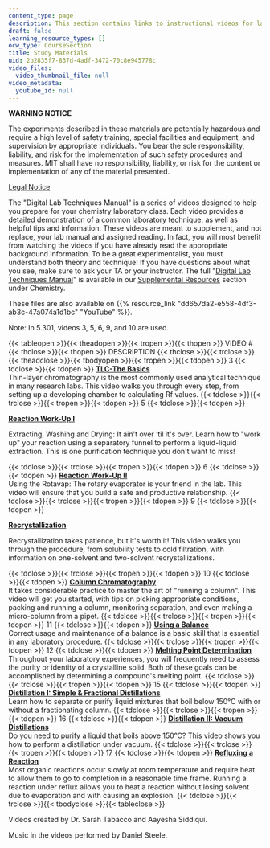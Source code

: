 ```yaml
---
content_type: page
description: This section contains links to instructional videos for laboratory techniques.
draft: false
learning_resource_types: []
ocw_type: CourseSection
title: Study Materials
uid: 2b2835f7-837d-4adf-3472-70c8e945778c
video_files:
  video_thumbnail_file: null
video_metadata:
  youtube_id: null
---
```

**WARNING NOTICE**

The experiments described in these materials are potentially hazardous and require a high level of safety training, special facilities and equipment, and supervision by appropriate individuals. You bear the sole responsibility, liability, and risk for the implementation of such safety procedures and measures. MIT shall have no responsibility, liability, or risk for the content or implementation of any of the material presented.

[Legal Notice](/terms/)

The "Digital Lab Techniques Manual" is a series of videos designed to help you prepare for your chemistry laboratory class. Each video provides a detailed demonstration of a common laboratory technique, as well as helpful tips and information. These videos are meant to supplement, and not replace, your lab manual and assigned reading. In fact, you will most benefit from watching the videos if you have already read the appropriate background information. To be a great experimentalist, you must understand both theory and technique! If you have questions about what you see, make sure to ask your TA or your instructor. The full "[Digital Lab Techniques Manual](/courses/res-5-0001-digital-lab-techniques-manual-spring-2007)" is available in our [Supplemental Resources](./resolveuid/461f831cc670b59848f89b47033975ef) section under Chemistry.

These files are also available on {{% resource_link "dd657da2-e558-4df3-ab3c-47a074a1d1bc" "YouTube" %}}.

Note: In 5.301, videos 3, 5, 6, 9, and 10 are used.

{{< tableopen >}}{{< theadopen >}}{{< tropen >}}{{< thopen >}}
VIDEO #
{{< thclose >}}{{< thopen >}}
DESCRIPTION
{{< thclose >}}{{< trclose >}}{{< theadclose >}}{{< tbodyopen >}}{{< tropen >}}{{< tdopen >}}
3
{{< tdclose >}}{{< tdopen >}}
[**TLC-The Basics**](/courses/res-5-0001-digital-lab-techniques-manual-spring-2007/resources/tlc-the-basics)    
Thin-layer chromatography is the most commonly used analytical technique in many research labs. This video walks you through every step, from setting up a developing chamber to calculating Rf values.
{{< tdclose >}}{{< trclose >}}{{< tropen >}}{{< tdopen >}}
5
{{< tdclose >}}{{< tdopen >}}

[**Reaction Work-Up I**](/courses/res-5-0001-digital-lab-techniques-manual-spring-2007/resources/reaction-work-up-i)

Extracting, Washing and Drying: It ain't over ‘til it's over. Learn how to "work up" your reaction using a separatory funnel to perform a liquid-liquid extraction. This is one purification technique you don't want to miss!

{{< tdclose >}}{{< trclose >}}{{< tropen >}}{{< tdopen >}}
6
{{< tdclose >}}{{< tdopen >}}
[**Reaction Work-Up II**](/courses/res-5-0001-digital-lab-techniques-manual-spring-2007/resources/reaction-work-up-ii)    
Using the Rotavap: The rotary evaporator is your friend in the lab. This video will ensure that you build a safe and productive relationship.
{{< tdclose >}}{{< trclose >}}{{< tropen >}}{{< tdopen >}}
9
{{< tdclose >}}{{< tdopen >}}

[**Recrystallization**](/courses/res-5-0001-digital-lab-techniques-manual-spring-2007/resources/recrystallization)

Recrystallization takes patience, but it's worth it! This video walks you through the procedure, from solubility tests to cold filtration, with information on one-solvent and two-solvent recrystallizations.

{{< tdclose >}}{{< trclose >}}{{< tropen >}}{{< tdopen >}}
10
{{< tdclose >}}{{< tdopen >}}
[**Column Chromatography**](/courses/res-5-0001-digital-lab-techniques-manual-spring-2007/resources/column-chromatography)    
It takes considerable practice to master the art of "running a column". This video will get you started, with tips on picking appropriate conditions, packing and running a column, monitoring separation, and even making a micro-column from a pipet.
{{< tdclose >}}{{< trclose >}}{{< tropen >}}{{< tdopen >}}
11
{{< tdclose >}}{{< tdopen >}}
[**Using a Balance**](/courses/res-5-0001-digital-lab-techniques-manual-spring-2007/resources/using-a-balance)    
Correct usage and maintenance of a balance is a basic skill that is essential in any laboratory procedure.
{{< tdclose >}}{{< trclose >}}{{< tropen >}}{{< tdopen >}}
12
{{< tdclose >}}{{< tdopen >}}
[**Melting Point Determination**](/courses/res-5-0001-digital-lab-techniques-manual-spring-2007/resources/melting-point-determination)    
Throughout your laboratory experiences, you will frequently need to assess the purity or identity of a crystalline solid. Both of these goals can be accomplished by determining a compound's melting point.
{{< tdclose >}}{{< trclose >}}{{< tropen >}}{{< tdopen >}}
15
{{< tdclose >}}{{< tdopen >}}
[**Distillation I: Simple & Fractional Distillations**](/courses/res-5-0001-digital-lab-techniques-manual-spring-2007/resources/distillation-i-simple-fractional-distillations)    
Learn how to separate or purify liquid mixtures that boil below 150°C with or without a fractionating column.
{{< tdclose >}}{{< trclose >}}{{< tropen >}}{{< tdopen >}}
16
{{< tdclose >}}{{< tdopen >}}
[**Distillation II: Vacuum Distillations**](/courses/res-5-0001-digital-lab-techniques-manual-spring-2007/resources/distillation-ii-vacuum-distillations)    
Do you need to purify a liquid that boils above 150°C? This video shows you how to perform a distillation under vacuum.
{{< tdclose >}}{{< trclose >}}{{< tropen >}}{{< tdopen >}}
17
{{< tdclose >}}{{< tdopen >}}
[**Refluxing a Reaction**](/courses/res-5-0001-digital-lab-techniques-manual-spring-2007/resources/refluxing-a-reaction)    
Most organic reactions occur slowly at room temperature and require heat to allow them to go to completion in a reasonable time frame. Running a reaction under reflux allows you to heat a reaction without losing solvent due to evaporation and with causing an explosion.
{{< tdclose >}}{{< trclose >}}{{< tbodyclose >}}{{< tableclose >}}

Videos created by Dr. Sarah Tabacco and Aayesha Siddiqui.

Music in the videos performed by Daniel Steele.